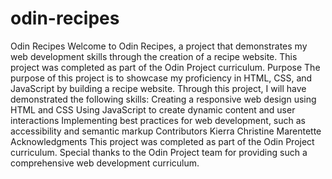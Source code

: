 # odin-recipes
Odin Recipes
Welcome to Odin Recipes, a project that demonstrates my web development skills through the creation of a recipe website. This project was completed as part of the Odin Project curriculum.
Purpose
The purpose of this project is to showcase my proficiency in HTML, CSS, and JavaScript by building a recipe website. Through this project, I will have demonstrated the following skills:
Creating a responsive web design using HTML and CSS
Using JavaScript to create dynamic content and user interactions
Implementing best practices for web development, such as accessibility and semantic markup
Contributors
Kierra Christine Marentette
Acknowledgments
This project was completed as part of the Odin Project curriculum. Special thanks to the Odin Project team for providing such a comprehensive web development curriculum.